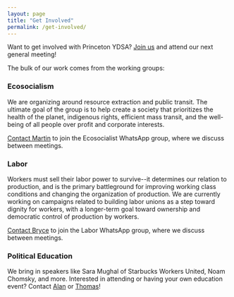 ```yaml
---
layout: page
title: "Get Involved"
permalink: /get-involved/
---
```


Want to get involved with Princeton YDSA? [Join us](https://forms.gle/t3kyXPW2Tu1MK4BB8) and attend our next general meeting!

The bulk of our work comes from the working groups:

### Ecosocialism

We are organizing around resource extraction and public transit. The ultimate goal of the group is to help create a society that prioritizes the health of the planet, indigenous rights, efficient mass transit, and the well-being of all people over profit and corporate interests.

[Contact Martin](mailto:mmastnak@princeton.edu) to join the Ecosocialist WhatsApp group, where we discuss between meetings.

### Labor

Workers must sell their labor power to survive--it determines our relation to production, and is the primary battleground for improving working class conditions and changing the organization of production. We are currently working on campaigns related to building labor unions as a step toward dignity for workers, with a longer-term goal toward ownership and democratic control of production by workers.

[Contact Bryce](mailto:brycespringfield@princeton.edu) to join the Labor WhatsApp group, where we discuss between meetings.

### Political Education

We bring in speakers like Sara Mughal of Starbucks Workers United, Noam Chomsky, and more. Interested in attending or having your own education event? Contact [Alan](mailto:ap3169@princeton.edu) or [Thomas](mailto:tc6305@princeton.edu)!
